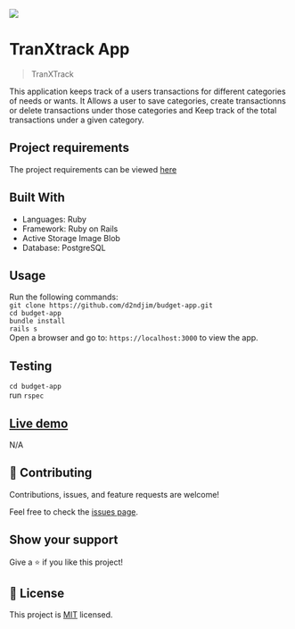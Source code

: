 ![](https://img.shields.io/badge/Microverse-blueviolet)

# TranXtrack App

>  TranXTrack

This application keeps track of a users transactions for different categories of needs or wants. It Allows a user to save categories, create transactionns or delete transactions under those categories and Keep track of the total transactions under a given category. 
## Project requirements

The project requirements can be viewed [here](https://github.com/microverseinc/curriculum-rails/blob/main/capstone/rails_capstone.md)

## Built With

- Languages: Ruby
- Framework: Ruby on Rails
- Active Storage Image Blob
- Database: PostgreSQL

## Usage

Run the following commands:</br>
`git clone https://github.com/d2ndjim/budget-app.git`</br>
`cd budget-app`</br>
`bundle install`</br>
`rails s`</br>
Open a browser and go to: `https://localhost:3000` to view the app.

## Testing

`cd budget-app`</br>
run `rspec`

## [Live demo](https://transtrack.herokuapp.com/)

N/A
## 🤝 Contributing

Contributions, issues, and feature requests are welcome!

Feel free to check the [issues page](https://github.com/d2ndjim/budget-app/issues).

## Show your support

Give a ⭐️ if you like this project!

## 📝 License

This project is [MIT](./license.md) licensed.
